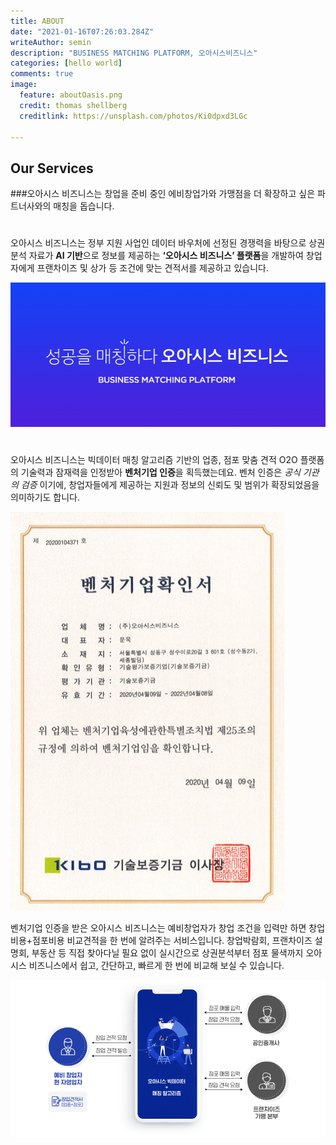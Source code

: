 ```yaml
---
title: ABOUT
date: "2021-01-16T07:26:03.284Z"
writeAuthor: semin
description: "BUSINESS MATCHING PLATFORM, 오아시스비즈니스"
categories: [hello world]
comments: true
image:
  feature: aboutOasis.png
  credit: thomas shellberg
  creditlink: https://unsplash.com/photos/Ki0dpxd3LGc

---
```


## Our Services
###오아시스 비즈니스는 창업을 준비 중인 에비창업가와 가맹점을 더 확장하고 싶은 파트너사와의 매칭을 돕습니다.

#

오아시스 비즈니스는 정부 지원 사업인 데이터 바우처에 선정된 경쟁력을 바탕으로 상권 분석 자료가 **AI 기반**으로 정보를 제공하는 **‘오아시스 비즈니스’ 플랫폼**을 개발하여
창업자에게 프랜차이즈 및 상가 등 조건에 맞는 견적서를 제공하고 있습니다.

![Smithsonian Image](aboutOasis.png)

#

오아시스 비즈니스는 빅데이터 매칭 알고리즘 기반의 업종, 점포 맞춤 견적 O2O 플랫폼의 기술력과 잠재력을 인정받아 **벤처기업 인증**을 획득했는데요. 
벤처 인증은 _공식 기관의 검증_ 이기에, 창업자들에게 제공하는 지원과 정보의 신뢰도 및 범위가 확장되었음을 의미하기도 합니다.

![Smithsonian Image](ventureBusiness.png)

벤처기업 인증을 받은 오아시스 비즈니스는 예비창업자가 창업 조건을 입력만 하면 창업 비용+점포비용 비교견적을 한 번에 알려주는 서비스입니다. 
창업박람회, 프랜차이즈 설명회, 부동산 등 직접 찾아다닐 필요 없이 실시간으로 상권분석부터 점포 물색까지 오아시스 비즈니스에서 쉽고, 간단하고, 빠르게 한 번에 비교해 보실 수 있습니다.

![Smithsonian Image](servicePic.png)